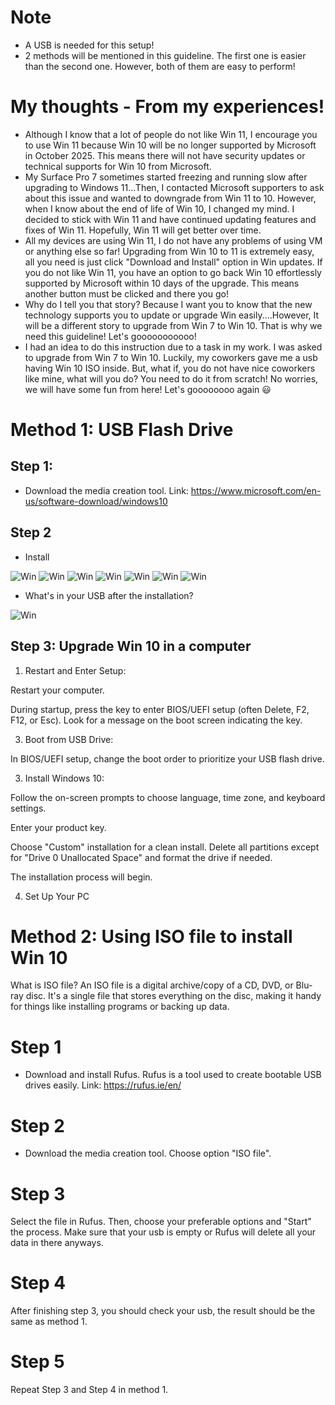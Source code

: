 # Note
- A USB is needed for this setup!
- 2 methods will be mentioned in this guideline. The first one is easier than the second one. However, both of them are easy to perform!

# My thoughts - From my experiences!
- Although I know that a lot of people do not like Win 11, I encourage you to use Win 11 because Win 10 will be no longer supported by Microsoft in October 2025. This means there will not have security updates or technical supports for Win 10 from Microsoft.
- My Surface Pro 7 sometimes started freezing and running slow after upgrading to Windows 11...Then, I contacted Microsoft supporters to ask about this issue and wanted to downgrade from Win 11 to 10. However, when I know about the end of life of Win 10, I changed my mind. I decided to stick with Win 11 and have continued updating features and fixes of Win 11. Hopefully, Win 11 will get better over time.
- All my devices are using Win 11, I do not have any problems of using VM or anything else so far! Upgrading from Win 10 to 11 is extremely easy, all you need is just click "Download and Install" option in Win updates. If you do not like Win 11, you have an option to go back Win 10 effortlessly supported by Microsoft within 10 days of the upgrade. This means another button must be clicked and there you go!
- Why do I tell you that story? Because I want you to know that the new technology supports you to update or upgrade Win easily....However, It will be a different story to upgrade from Win 7 to Win 10. That is why we need this guideline! Let's gooooooooooo!
- I had an idea to do this instruction due to a task in my work. I was asked to upgrade from Win 7 to Win 10. Luckily, my coworkers gave me a usb having Win 10 ISO inside. But, what if, you do not have nice coworkers like mine, what will you do? You need to do it from scratch! No worries, we will have some fun from here! Let's goooooooo again :smiley:

# Method 1: USB Flash Drive 
## Step 1: 
- Download the media creation tool.
Link: https://www.microsoft.com/en-us/software-download/windows10
## Step 2
- Install
  
![Win](/Images/pic0.png)
![Win](/Images/pic1.png)
![Win](/Images/pic2.png)
![Win](/Images/pic3.png)
![Win](/Images/pic4.png)
![Win](/Images/pic5.png)
![Win](/Images/pic6.png)

- What's in your USB after the installation?

![Win](/Images/pic1.1.png)

## Step 3: Upgrade Win 10 in a computer
1. Restart and Enter Setup:
   
Restart your computer.

During startup, press the key to enter BIOS/UEFI setup (often Delete, F2, F12, or Esc). Look for a message on the boot screen indicating the key.

3. Boot from USB Drive:

In BIOS/UEFI setup, change the boot order to prioritize your USB flash drive.

3. Install Windows 10:

Follow the on-screen prompts to choose language, time zone, and keyboard settings.

Enter your product key.

Choose "Custom" installation for a clean install. Delete all partitions except for "Drive 0 Unallocated Space" and format the drive if needed.

The installation process will begin.

4. Set Up Your PC

# Method 2: Using ISO file to install Win 10

What is ISO file? An ISO file is a digital archive/copy of a CD, DVD, or Blu-ray disc. It's a single file that stores everything on the disc, making it handy for things like installing programs or backing up data.

# Step 1
- Download and install Rufus. Rufus is a tool used to create bootable USB drives easily.
Link: https://rufus.ie/en/

# Step 2
- Download the media creation tool. Choose option "ISO file".

# Step 3

Select the file in Rufus. Then, choose your preferable options and "Start" the process. Make sure that your usb is empty or Rufus will delete all your data in there anyways.

# Step 4
After finishing step 3, you should check your usb, the result should be the same as method 1. 

# Step 5
Repeat Step 3 and Step 4 in method 1.


